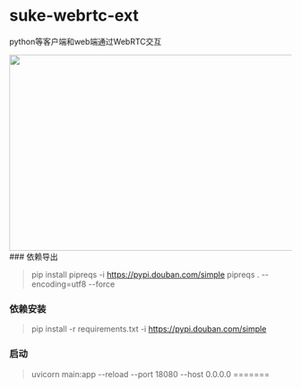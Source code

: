 
# suke-webrtc-ext
python等客户端和web端通过WebRTC交互
<div>
<img src="./dist/GIF-1677224665612.gif" height="350" width="6000" />
</div>
### 依赖导出

> pip install pipreqs -i https://pypi.douban.com/simple
> pipreqs . --encoding=utf8 --force

### 依赖安装

> pip install -r requirements.txt -i https://pypi.douban.com/simple

### 启动

>  uvicorn main:app --reload --port 18080 --host 0.0.0.0
=======


